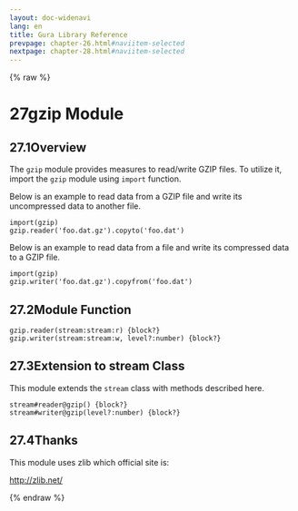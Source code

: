 ```yaml
---
layout: doc-widenavi
lang: en
title: Gura Library Reference
prevpage: chapter-26.html#naviitem-selected
nextpage: chapter-28.html#naviitem-selected
---
```

{% raw %}
<h1><span class="caption-index-1">27</span>gzip Module</h1>
<h2><span class="caption-index-2">27.1</span><a name="anchor-27-1"></a>Overview</h2>
<p>
The <code class="highlighter-rouge">gzip</code> module provides measures to read/write GZIP files. To utilize it, import the <code class="highlighter-rouge">gzip</code> module using <code class="highlighter-rouge">import</code> function.
</p>
<p>
Below is an example to read data from a GZIP file and write its uncompressed data to another file.
</p>
<pre class="highlight"><code>import(gzip)
gzip.reader('foo.dat.gz').copyto('foo.dat')
</code></pre>
<p>
Below is an example to read data from a file and write its compressed data to a GZIP file.
</p>
<pre class="highlight"><code>import(gzip)
gzip.writer('foo.dat.gz').copyfrom('foo.dat')
</code></pre>
<h2><span class="caption-index-2">27.2</span><a name="anchor-27-2"></a>Module Function</h2>
<div class="mb-2"><code>gzip.reader(stream:stream:r) {block?}</code></div>
<div class="mb-2 ml-4">

</div>
<div class="mb-2"><code>gzip.writer(stream:stream:w, level?:number) {block?}</code></div>
<div class="mb-2 ml-4">

</div>
<h2><span class="caption-index-2">27.3</span><a name="anchor-27-3"></a>Extension to stream Class</h2>
<p>
This module extends the <code class="highlighter-rouge">stream</code> class with methods described here.
</p>
<div class="mb-2"><code>stream#reader@gzip() {block?}</code></div>
<div class="mb-2 ml-4">

</div>
<div class="mb-2"><code>stream#writer@gzip(level?:number) {block?}</code></div>
<div class="mb-2 ml-4">

</div>
<h2><span class="caption-index-2">27.4</span><a name="anchor-27-4"></a>Thanks</h2>
<p>
This module uses zlib which official site is:
</p>
<p>
<a href="http://zlib.net/">http://zlib.net/</a>
</p>
{% endraw %}
